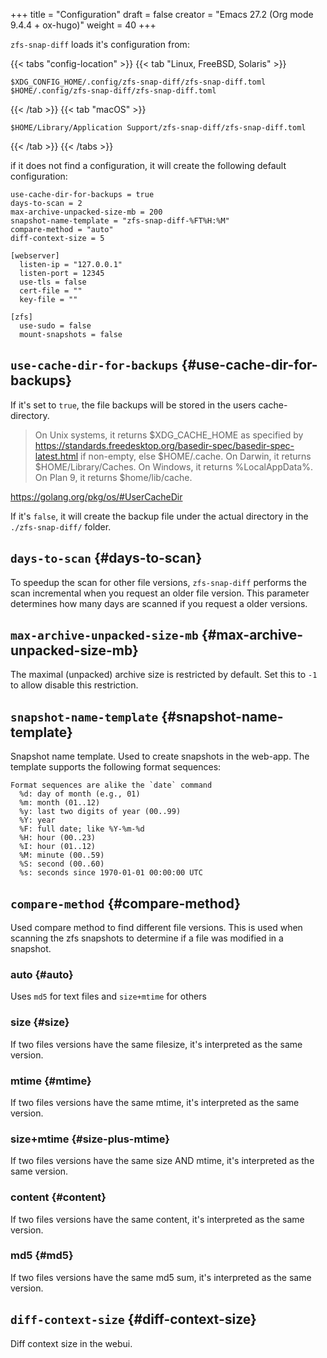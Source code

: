 +++
title = "Configuration"
draft = false
creator = "Emacs 27.2 (Org mode 9.4.4 + ox-hugo)"
weight = 40
+++

`zfs-snap-diff` loads it's configuration from:

{{< tabs "config-location" >}}
{{< tab "Linux, FreeBSD, Solaris" >}}

```text
$XDG_CONFIG_HOME/.config/zfs-snap-diff/zfs-snap-diff.toml
$HOME/.config/zfs-snap-diff/zfs-snap-diff.toml
```

{{< /tab >}}
{{< tab "macOS" >}}

```text
$HOME/Library/Application Support/zfs-snap-diff/zfs-snap-diff.toml
```

{{< /tab >}}
{{< /tabs >}}

if it does not find a configuration, it will create the following default configuration:

```text
use-cache-dir-for-backups = true
days-to-scan = 2
max-archive-unpacked-size-mb = 200
snapshot-name-template = "zfs-snap-diff-%FT%H:%M"
compare-method = "auto"
diff-context-size = 5

[webserver]
  listen-ip = "127.0.0.1"
  listen-port = 12345
  use-tls = false
  cert-file = ""
  key-file = ""

[zfs]
  use-sudo = false
  mount-snapshots = false
```


## `use-cache-dir-for-backups` {#use-cache-dir-for-backups}

If it's set to `true`, the file backups will be stored in the users cache-directory.

> On Unix systems, it returns $XDG\_CACHE\_HOME as specified by <https://standards.freedesktop.org/basedir-spec/basedir-spec-latest.html>
> if non-empty, else $HOME/.cache. On Darwin, it returns $HOME/Library/Caches. On Windows, it returns %LocalAppData%.
> On Plan 9, it returns $home/lib/cache.

<https://golang.org/pkg/os/#UserCacheDir>

If it's `false`, it will create the backup file under the actual directory in the `./zfs-snap-diff/` folder.


## `days-to-scan` {#days-to-scan}

To speedup the scan for other file versions, `zfs-snap-diff` performs the scan incremental
when you request an older file version. This parameter determines how many days are scanned
if you request a older versions.


## `max-archive-unpacked-size-mb` {#max-archive-unpacked-size-mb}

The maximal (unpacked) archive size is restricted by default.
Set this to `-1` to allow disable this restriction.


## `snapshot-name-template` {#snapshot-name-template}

Snapshot name template. Used to create snapshots in the web-app.
The template supports the following format sequences:

```text
Format sequences are alike the `date` command
  %d: day of month (e.g., 01)
  %m: month (01..12)
  %y: last two digits of year (00..99)
  %Y: year
  %F: full date; like %Y-%m-%d
  %H: hour (00..23)
  %I: hour (01..12)
  %M: minute (00..59)
  %S: second (00..60)
  %s: seconds since 1970-01-01 00:00:00 UTC
```


## `compare-method` {#compare-method}

Used compare method to find different file versions.
This is used when scanning the zfs snapshots to determine
if a file was modified in a snapshot.


### auto {#auto}

Uses `md5` for text files and `size+mtime` for others


### size {#size}

If two files versions have the same filesize,
it's interpreted as the same version.


### mtime {#mtime}

If two files versions have the same mtime,
it's interpreted as the same version.


### size+mtime {#size-plus-mtime}

If two files versions have the same size AND mtime,
it's interpreted as the same version.


### content {#content}

If two files versions have the same content,
it's interpreted as the same version.


### md5 {#md5}

If two files versions have the same md5 sum,
it's interpreted as the same version.


## `diff-context-size` {#diff-context-size}

Diff context size in the webui.
